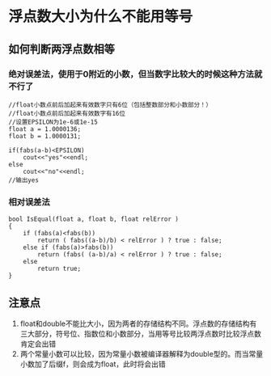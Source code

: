 # 浮点数大小为什么不能用等号

##  如何判断两浮点数相等
### 绝对误差法，使用于0附近的小数，但当数字比较大的时候这种方法就不行了
```
//float小数点前后加起来有效数字只有6位（包括整数部分和小数部分！）
//float小数点前后加起来有效数字有16位
//设置EPSILON为1e-6或1e-15
float a = 1.0000136;
float b = 1.0000131;

if(fabs(a-b)<EPSILON)
    cout<<"yes"<<endl;
else
    cout<<"no"<<endl;
//输出yes
```
### 相对误差法
```
bool IsEqual(float a, float b, float relError )  
{  
    if (fabs(a)<fabs(b)) 
        return ( fabs((a-b)/b) < relError ) ? true : false;  
    else if (fabs(a)>fabs(b))
        return (fabs( (a-b)/a) < relError ) ? true : false; 
    else
        return true; 
}  
```
## 注意点
1. float和double不能比大小，因为两者的存储结构不同。浮点数的存储结构有三大部分，符号位、指数位和小数部分，当用等号比较两浮点数时比较浮点数肯定会出错
2. 两个常量小数可以比较，因为常量小数被编译器解释为double型的。而当常量小数加了后缀f，则会成为float，此时将会出错
